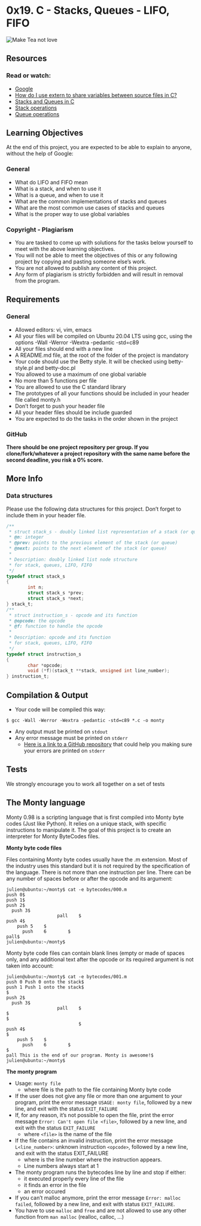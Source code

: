 # 0x19. C - Stacks, Queues - LIFO, FIFO
![Make Tea not love](https://pbs.twimg.com/media/CFYYWy6UEAE9Ow-.png)

## Resources
### Read or watch:
* [Google](https://intranet.alxswe.com/rltoken/tn1X658KGumYYq_szFJI5w)
* [How do I use extern to share variables between source files in C?](https://intranet.alxswe.com/rltoken/0KVWTdE8xXy__jUfBfakCw)
* [Stacks and Queues in C](https://intranet.alxswe.com/rltoken/udmomL4F4mF630D2Z-ltqg)
* [Stack operations](https://intranet.alxswe.com/rltoken/fj_-SJXW-pWxgAnstsARoQ)
* [Queue operations](https://intranet.alxswe.com/rltoken/6Y_GVoIH_rV45xd7w0a9FA)

## Learning Objectives
At the end of this project, you are expected to be able to explain to anyone, without the help of Google:

### General
* What do LIFO and FIFO mean
* What is a stack, and when to use it
* What is a queue, and when to use it
* What are the common implementations of stacks and queues
* What are the most common use cases of stacks and queues
* What is the proper way to use global variables

### Copyright - Plagiarism
* You are tasked to come up with solutions for the tasks below yourself to meet with the above learning objectives.
* You will not be able to meet the objectives of this or any following project by copying and pasting someone else’s work.
* You are not allowed to publish any content of this project.
* Any form of plagiarism is strictly forbidden and will result in removal from the program.
## Requirements
### General
* Allowed editors: vi, vim, emacs
* All your files will be compiled on Ubuntu 20.04 LTS using gcc, using the options -Wall -Werror -Wextra -pedantic -std=c89
* All your files should end with a new line
* A README.md file, at the root of the folder of the project is mandatory
* Your code should use the Betty style. It will be checked using betty-style.pl and betty-doc.pl
* You allowed to use a maximum of one global variable
* No more than 5 functions per file
* You are allowed to use the C standard library
* The prototypes of all your functions should be included in your header file called monty.h
* Don’t forget to push your header file
* All your header files should be include guarded
* You are expected to do the tasks in the order shown in the project
### GitHub
 **There should be one project repository per group. If you clone/fork/whatever a project repository with the same name before the second deadline, you risk a 0% score.**

## More Info
### Data structures
Please use the following data structures for this project. Don’t forget to include them in your header file.

``` C
/**
 * struct stack_s - doubly linked list representation of a stack (or queue)
 * @n: integer
 * @prev: points to the previous element of the stack (or queue)
 * @next: points to the next element of the stack (or queue)
 *
 * Description: doubly linked list node structure
 * for stack, queues, LIFO, FIFO
 */
typedef struct stack_s
{
        int n;
        struct stack_s *prev;
        struct stack_s *next;
} stack_t;
/**
 * struct instruction_s - opcode and its function
 * @opcode: the opcode
 * @f: function to handle the opcode
 *
 * Description: opcode and its function
 * for stack, queues, LIFO, FIFO
 */
typedef struct instruction_s
{
        char *opcode;
        void (*f)(stack_t **stack, unsigned int line_number);
} instruction_t;
```
## Compilation & Output
* Your code will be compiled this way:
```shell
$ gcc -Wall -Werror -Wextra -pedantic -std=c89 *.c -o monty
```
* Any output must be printed on `stdout`
* Any error message must be printed on `stderr`
	- [Here is a link to a GitHub repository](https://intranet.alxswe.com/rltoken/Cv-FVD5dZn3814FM4WkBPQ) that could help you making sure your errors are printed on `stderr`

## Tests
We strongly encourage you to work all together on a set of tests

## The Monty language
Monty 0.98 is a scripting language that is first compiled into Monty byte codes (Just like Python). It relies on a unique stack, with specific instructions to manipulate it. The goal of this project is to create an interpreter for Monty ByteCodes files.

**Monty byte code files**

Files containing Monty byte codes usually have the .m extension. Most of the industry uses this standard but it is not required by the specification of the language. There is not more than one instruction per line. There can be any number of spaces before or after the opcode and its argument:
```shell
julien@ubuntu:~/monty$ cat -e bytecodes/000.m
push 0$
push 1$
push 2$
  push 3$
                   pall    $
push 4$
    push 5    $
      push    6        $
pall$
julien@ubuntu:~/monty$
```
Monty byte code files can contain blank lines (empty or made of spaces only, and any additional text after the opcode or its required argument is not taken into account:

```shell
julien@ubuntu:~/monty$ cat -e bytecodes/001.m
push 0 Push 0 onto the stack$
push 1 Push 1 onto the stack$
$
push 2$
  push 3$
                   pall    $
$
$
                           $
push 4$
$
    push 5    $
      push    6        $
$
pall This is the end of our program. Monty is awesome!$
julien@ubuntu:~/monty$
```
**The monty program**

* Usage: `monty file`
	- where file is the path to the file containing Monty byte code
* If the user does not give any file or more than one argument to your program, print the error message `USAGE: monty file`, followed by a new line, and exit with the status `EXIT_FAILURE`
* If, for any reason, it’s not possible to open the file, print the error message `Error: Can't open file <file>`, followed by a new line, and exit with the status `EXIT_FAILURE`
	- where `<file>` is the name of the file
* If the file contains an invalid instruction, print the error message `L<line_number>`: unknown instruction `<opcode>`, followed by a new line, and exit with the status EXIT_FAILURE
	- where is the line number where the instruction appears.
	- Line numbers always start at 1
* The monty program runs the bytecodes line by line and stop if either:
	- it executed properly every line of the file
	- it finds an error in the file
	- an error occured
* If you can’t malloc anymore, print the error message `Error: malloc failed`, followed by a new line, and exit with status `EXIT_FAILURE`.
* You have to use `malloc` and `free` and are not allowed to use any other function from `man malloc` (realloc, calloc, …)
